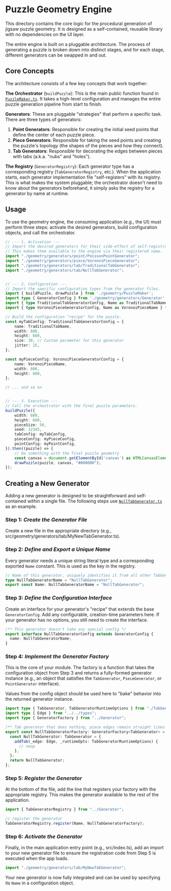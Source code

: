 Puzzle Geometry Engine
======================

This directory contains the core logic for the procedural generation of jigsaw
puzzle geometry. It is designed as a self-contained, reusable library with no
dependencies on the UI layer.

The entire engine is built on a pluggable architecture. The process of generating
a puzzle is broken down into distinct stages, and for each stage, different
generators can be swapped in and out.

Core Concepts
-------------

The architecture consists of a few key concepts that work together:

**The Orchestrator** (`buildPuzzle`): This is the main public function found in
[`PuzzleMaker.ts`](./PuzzleMaker.ts). It takes a high-level configuration and
manages the entire puzzle generation pipeline from start to finish.

**Generators**: These are pluggable "strategies" that perform a specific task.
There are three types of generators:

1. **Point Generators**: Responsible for creating the initial seed points that
define the center of each puzzle piece.
2. **Piece Generators**: Responsible for taking the seed points and creating the
puzzle's topology (the shapes of the pieces and how they connect).
3. **Tab Generators**: Responsible for decorating the edges between pieces with
tabs (a.k.a. "nubs" and "holes").

**The Registry** (`GeneratorRegistry`): Each generator type has a corresponding
registry (`TabGeneratorRegistry`, etc.). When the application starts, each
generator implementation file "self-registers" with its registry. This is what
makes the system pluggable; the orchestrator doesn't need to know about the
generators beforehand, it simply asks the registry for a generator by name at
runtime.

Usage
-----

To use the geometry engine, the consuming application (e.g., the UI) must
perform three steps: activate the desired generators, build configuration objects,
and call the orchestrator.

```ts
// --- 1. Activation ---
// Import the desired generators for their side-effect of self-registration.
// This makes them available to the engine via their registered name.
import "./geometry/generators/point/PoissonPointGenerator";
import "./geometry/generators/piece/VoronoiPieceGenerator";
import "./geometry/generators/tab/TraditionalTabGenerator";
import "./geometry/generators/tab/NullTabGenerator";


// --- 2. Configuration ---
// Import the specific configuration types from the generator files.
import { buildPuzzle, drawPuzzle } from './geometry/PuzzleMaker';
import type { GeneratorConfig } from './geometry/generators/Generator';
import { type TraditionalTabGeneratorConfig, Name as TraditionalTabName } from './geometry/generators/tab/TraditionalTabGenerator';
import { type VoronoiPieceGeneratorConfig, Name as VoronoiPieceName } from './geometry/generators/piece/VoronoiPieceGenerator';

// Build the configuration "recipe" for the puzzle.
const myTabConfig: TraditionalTabGeneratorConfig = {
    name: TraditionalTabName,
    width: 800,
    height: 600,
    size: 30, // Custom parameter for this generator
    jitter: 15,
};

const myPieceConfig: VoronoiPieceGeneratorConfig = {
    name: VoronoiPieceName,
    width: 800,
    height: 600,
};

// ... and so on


// --- 3. Execution ---
// Call the orchestrator with the final puzzle parameters.
buildPuzzle({
    width: 800,
    height: 600,
    pieceSize: 50,
    seed: 12345,
    tabConfig: myTabConfig,
    pieceConfig: myPieceConfig,
    pointConfig: myPointConfig,
}).then((puzzle) => {
    // Do something with the final puzzle geometry
    const canvas = document.getElementById('canvas') as HTMLCanvasElement;
    drawPuzzle(puzzle, canvas, "#000000");
});
```

Creating a New Generator
------------------------

Adding a new generator is designed to be straightforward and self-contained
within a single file. The following steps use
[`NullTabGenerator.ts`](./generators/tab/NullTabGenerator.ts) as an example.

### Step 1: _Create the Generator File_ ###

Create a new file in the appropriate directory (e.g.,
src/geometry/generators/tab/MyNewTabGenerator.ts).

### Step 2: _Define and Export a Unique Name_ ###

Every generator needs a unique string literal type and a corresponding exported
`Name` constant. This is used as the key in the registry.

```ts
// Name of this generator, uniquely identifies it from all other TabGenerators
type NullTabGeneratorName = "NullTabGenerator";
export const Name: NullTabGeneratorName = "NullTabGenerator";
```

### Step 3: _Define the Configuration Interface_ ###

Create an interface for your generator's "recipe" that extends the base
`GeneratorConfig`. Add any configurable, creation-time parameters here. If your
generator has no options, you still need to create the interface.

```ts
/** This generator doesn't take any special config */
export interface NullTabGeneratorConfig extends GeneratorConfig {
  name: NullTabGeneratorName;
}
```

### Step 4: _Implement the Generator Factory_ ###

This is the core of your module. The factory is a function that takes the
configuration object from Step 3 and returns a fully-formed generator instance
(e.g., an object that satisfies the `TabGenerator`, `PieceGenerator`, or
`PointGenerator` interface).

Values from the config object should be used here to "bake" behavior into the
returned generator instance.

```ts
import type { TabGenerator, TabGeneratorRuntimeOptions } from "./TabGenerator";
import type { Edge } from "../../types";
import type { GeneratorFactory } from "../Generator";

/** Tab generator that does nothing, piece edges remain straight lines */
export const NullTabGeneratorFactory: GeneratorFactory<TabGenerator> = (_config: NullTabGeneratorConfig) => {
  const NullTabGenerator: TabGenerator = {
    addTab(_edge: Edge, _runtimeOpts: TabGeneratorRuntimeOptions) {
      // noop
    },
  };
  return NullTabGenerator;
};
```

### Step 5: _Register the Generator_ ###

At the bottom of the file, add the line that registers your factory with the
appropriate registry. This makes the generator available to the rest of the
application.

```ts
import { TabGeneratorRegistry } from "../Generator";

// register the generator
TabGeneratorRegistry.register(Name, NullTabGeneratorFactory);
```

### Step 6: _Activate the Generator_ ###

Finally, in the main application entry point (e.g., src/index.ts), add an import
to your new generator file to ensure the registration code from Step 5 is executed
when the app loads.

```ts
import "./geometry/generators/tab/MyNewTabGenerator";
```

Your new generator is now fully integrated and can be used by specifying its
`Name` in a configuration object.